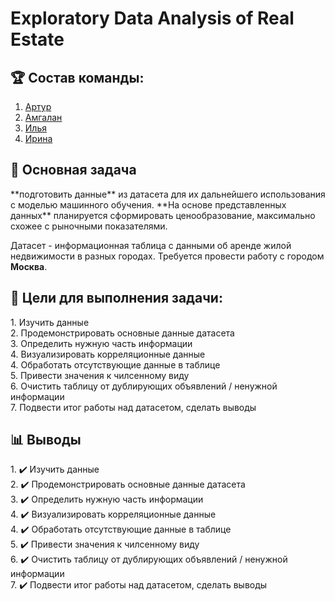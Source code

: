 <h1> Exploratory Data Analysis of Real Estate </h1>

<h2>🏆 Состав команды: </h2>

1. [Артур](https://github.com/articarti)
2. [Амгалан](https://github.com/Amgalan077)
3. [Илья](https://github.com/Teeryinc)
4. [Ирина](https://github.com/Irraris)

<h2>🎯 Основная задача </h2>
**подготовить данные** из датасета для их дальнейшего использования с моделью машинного обучения. **На основе представленных данных** планируется сформировать ценообразование, максимально схожее с рыночными показателями.

Датасет - информационная таблица с данными об аренде жилой недвижимости в разных городах. Требуется провести работу с городом **Москва**.


<h2>📝 Цели для выполнения задачи:</h2>
1. Изучить данные<br/>
2. Продемонстрировать основные данные датасета</br>
3. Определить нужную часть информации<br/>
4. Визуализировать корреляционные данные<br/>
4. Обработать отсутствующие данные в таблице<br/>
5. Привести значения к чилсенному виду<br/>
6. Очистить таблицу от дублирующих объявлений / ненужной информации<br/>
7. Подвести итог работы над датасетом, сделать выводы<br/>

<h2> 📊 Выводы</h2>
1. ✔️ Изучить данные<br/>
2. ✔️ Продемонстрировать основные данные датасета</br>
3. ✔️ Определить нужную часть информации<br/>
4. ✔️ Визуализировать корреляционные данные<br/>
4. ✔️ Обработать отсутствующие данные в таблице<br/>
5. ✔️ Привести значения к чилсенному виду<br/>
6. ✔️ Очистить таблицу от дублирующих объявлений / ненужной информации<br/>
7. ✔️ Подвести итог работы над датасетом, сделать выводы<br/>
